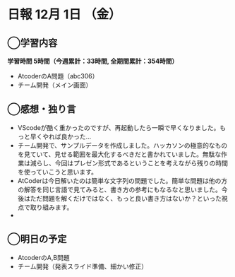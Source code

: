 # 日報  12月 1日 （金）

## ◯学習内容

**学習時間  5時間（今週累計：33時間, 全期間累計：354時間）**
- AtcoderのA問題（abc306）
- チーム開発（メイン画面）

## ◯感想・独り言
- VScodeが酷く重かったのですが、再起動したら一瞬で早くなりました。もっと早くやれば良かった...
- チーム開発で、サンプルデータを作成しました。ハッカソンの極意的なものを見ていて、見せる範囲を最大化するべきだと書かれていました。無駄な作業は減らし、今回はプレゼン形式であるということを考えながら残りの時間を使っていこうと思います。
- AtCoderは今日解いたのは簡単な文字列の問題でした。簡単な問題は他の方の解答を同じ言語で見てみると、書き方の参考にもなるなと思いました。今後はただ問題を解くだけではなく、もっと良い書き方はないか？といった視点で取り組みます。
- 
## ◯明日の予定
- AtcoderのA,B問題
- チーム開発（発表スライド準備、細かい修正）